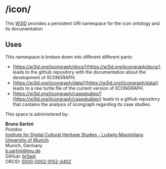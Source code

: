 # /icon/
This [W3ID](https://w3id.org) provides a persistent URI namespace for the icon ontology and its documentation

## Uses
This namespace is broken down into different different parts:
* [https://w3id.org/iicongraph/docs/](https://w3id.org/iicongraph/docs/) leads to the github repository with the documentation about the development of IICONGRAPH.
* [https://w3id.org/iicongraph/data/](https://w3id.org/iicongraph/data/) leads to a raw turtle file of the current version of IICONGRAPH.
* [https://w3id.org/iicongraph/casestudies/](https://w3id.org/iicongraph/casestudies/) leads to a github repository that contains the analysis of iicongraph regarding its case studies.

This space is administered by:  

**Bruno Sartini**  <br>
*Postdoc*  <br>
[Institute for Digital Cultural Heritage Studies - Ludwig-Maximilians University of Munich](https://www.dkes.fak12.uni-muenchen.de/index.html)  <br>
Munich, Germany <br>
<b.sartini@lmu.de>  <br>
GitHub: [br0ast](https://github.com/br0ast) <br>
ORCID: [0000-0002-9152-4402](https://orcid.org/0000-0002-9152-4402)
